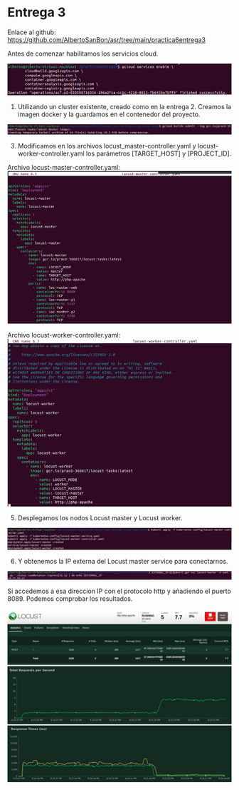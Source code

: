 # Entrega 3

Enlace al github: https://github.com/AlbertoSanBon/asr/tree/main/practica6entrega3

Antes de comenzar habilitamos los servicios cloud.

![](https://github.com/AlbertoSanBon/asr/blob/10e946d0ae84d11da58f8fa3352a962c3bf50458/practica6entrega3/imgs/Habilitamos%20servicios%20cloud%20(1).png)

1. Utilizando un cluster existente, creado como en la entrega 2. Creamos la imagen docker y la guardamos en el contenedor del proyecto.

![](https://github.com/AlbertoSanBon/asr/blob/f4b4cd273cf89e1a9449f0c1e90a2e53647623b1/practica6entrega3/imgs/Creamos%20imagen%20docker%20y%20la%20guardamos%20en%20el%20contenedor%20del%20proyecto%20(2).png)

3. Modificamos en los archivos locust_master-controller.yaml y locust-worker-controller.yaml los parámetros [TARGET_HOST] y [PROJECT_ID].

Archivo locust-master-controller.yaml:
![](https://github.com/AlbertoSanBon/asr/blob/f4b4cd273cf89e1a9449f0c1e90a2e53647623b1/practica6entrega3/imgs/Modificamos%20locust-master-controller_yaml%20(3).png)

Archivo locust-worker-controller.yaml:
![](https://github.com/AlbertoSanBon/asr/blob/f4b4cd273cf89e1a9449f0c1e90a2e53647623b1/practica6entrega3/imgs/Modificamos%20locust-worker-controller_yaml%20(4).png)

5. Desplegamos los nodos Locust master y Locust worker.

![](https://github.com/AlbertoSanBon/asr/blob/f4b4cd273cf89e1a9449f0c1e90a2e53647623b1/practica6entrega3/imgs/Deploy%20locust%20master%20and%20worker%20nodes%20(5).png)

6. Y obtenemos la IP externa del Locust master service para conectarnos.

![](https://github.com/AlbertoSanBon/asr/blob/f4b4cd273cf89e1a9449f0c1e90a2e53647623b1/practica6entrega3/imgs/Obtenemos%20IP%20externa%20del%20locust%20master%20service%20para%20conectarnos%20(6).png)

Si accedemos a esa direccion IP con el protocolo http y añadiendo el puerto 8089. Podemos comprobar los resultados.

![](https://github.com/AlbertoSanBon/asr/blob/f4b4cd273cf89e1a9449f0c1e90a2e53647623b1/practica6entrega3/imgs/Comprobacion%20funcionamiento.png)
![](https://github.com/AlbertoSanBon/asr/blob/f4b4cd273cf89e1a9449f0c1e90a2e53647623b1/practica6entrega3/imgs/Comprobacion%20funcionamiento_2.png)
![](https://github.com/AlbertoSanBon/asr/blob/f4b4cd273cf89e1a9449f0c1e90a2e53647623b1/practica6entrega3/imgs/Comprobacion%20funcionamiento_3.png)
